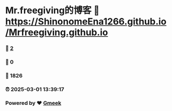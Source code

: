 # Mr.freegiving的博客 :link: https://ShinonomeEna1266.github.io/Mrfreegiving.github.io 
### :page_facing_up: [2](https://ShinonomeEna1266.github.io/Mrfreegiving.github.io/tag.html) 
### :speech_balloon: 0 
### :hibiscus: 1826 
### :alarm_clock: 2025-03-01 13:39:17 
### Powered by :heart: [Gmeek](https://github.com/Meekdai/Gmeek)
